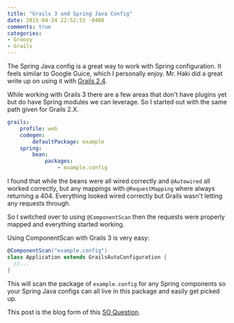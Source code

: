 ```yaml
---
title: "Grails 3 and Spring Java Config"
date: 2015-04-24 22:52:53 -0400
comments: true
categories:
- Groovy
- Grails
---
```


The Spring Java config is a great way to work with Spring configuration. It feels similar to Google Guice, which I personally enjoy. Mr. Haki did a great write up on using it with [Grails 2.4](http://mrhaki.blogspot.com/2014/08/grails-goodness-use-spring-java.html).

While working with Grails 3 there are a few areas that don't have plugins yet but do have Spring modules we can leverage. So I started out with the same path given for Grails 2.X.

```yaml application.yml
grails:
    profile: web
    codegen:
        defaultPackage: example
    spring:
        bean:
            packages:
                - example.config
```

I found that while the beans were all wired correctly and `@Autowired` all worked correctly, but any mappings with `@RequestMapping` where always returning a 404. Everything looked wired correctly but Grails wasn't letting any requests through.

So I switched over to using `@ComponentScan` then the requests were properly mapped and everything started working.

Using ComponentScan with Grails 3 is very easy:

```groovy Application.groovy
@ComponentScan("example.config")
class Application extends GrailsAutoConfiguration {
  //...
}
```

This will scan the package of `example.config` for any Spring components so your Spring Java configs can all live in this package and easily get picked up.


This post is the blog form of this [SO Question](http://stackoverflow.com/questions/29736850/grails-3-and-spring-requestmapping).
